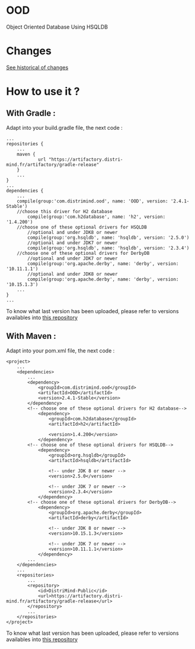 # OOD
Object Oriented Database Using HSQLDB

# Changes

[See historical of changes](./versions.md)

# How to use it ?
## With Gradle :

Adapt into your build.gradle file, the next code :

	...
	repositories {
		...
		maven {
	       		url "https://artifactory.distri-mind.fr/artifactory/gradle-release"
	   	}
		...
	}
	...
	dependencies {
		...
		compile(group:'com.distrimind.ood', name: 'OOD', version: '2.4.1-Stable')
		//choose this driver for H2 database
			compile(group:'com.h2database', name: 'h2', version: '1.4.200')
		//choose one of these optional drivers for HSQLDB
			//optional and under JDK8 or newer
			compile(group:'org.hsqldb', name: 'hsqldb', version: '2.5.0')
			//optional and under JDK7 or newer
			compile(group:'org.hsqldb', name: 'hsqldb', version: '2.3.4')
		//choose one of these optional drivers for DerbyDB
			//optional and under JDK7 or newer
			compile(group:'org.apache.derby', name: 'derby', version: '10.11.1.1')
			//optional and under JDK8 or newer
			compile(group:'org.apache.derby', name: 'derby', version: '10.15.1.3')
		...
	}
	...


To know what last version has been uploaded, please refer to versions availables into [this repository](https://artifactory.distri-mind.fr/artifactory/DistriMind-Public/com/distrimind/ood/OOD/)
## With Maven :
Adapt into your pom.xml file, the next code :

	<project>
		...
		<dependencies>
			...
			<dependency>
				<groupId>com.distrimind.ood</groupId>
				<artifactId>OOD</artifactId>
				<version>2.4.1-Stable</version>
			</dependency>
			<!-- choose one of these optional drivers for H2 database-->
				<dependency>
					<groupId>com.h2database</groupId>
					<artifactId>h2</artifactId>
	
					<version>1.4.200</version>
				</dependency>
			<!-- choose one of these optional drivers for HSQLDB-->
				<dependency>
					<groupId>org.hsqldb</groupId>
					<artifactId>hsqldb</artifactId>
	
					<!-- under JDK 8 or newer -->
					<version>2.5.0</version>
	
					<!-- under JDK 7 or newer -->
					<version>2.3.4</version>
				</dependency>
			<!-- choose one of these optional drivers for DerbyDB-->
				<dependency>
					<groupId>org.apache.derby</groupId>
					<artifactId>derby</artifactId>
	
					<!-- under JDK 8 or newer -->
					<version>10.15.1.3</version>
	
					<!-- under JDK 7 or newer -->
					<version>10.11.1.1</version>
				</dependency>
			...
		</dependencies>
		...
		<repositories>
			...
			<repository>
				<id>DistriMind-Public</id>
				<url>https://artifactory.distri-mind.fr/artifactory/gradle-release</url>
			</repository>
			...
		</repositories>
	</project>

To know what last version has been uploaded, please refer to versions availables into [this repository](https://artifactory.distri-mind.fr/artifactory/DistriMind-Public/com/distrimind/ood/OOD/)
